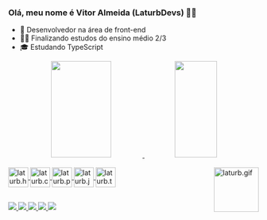 ### Olá, meu nome é Vitor Almeida (LaturbDevs) 👨‍💻 

- 💼 Desenvolvedor na área de front-end
- 👨‍🎓 Finalizando estudos do ensino médio 2/3
- 🎓  Estudando TypeScript

<div align="center">
<a href="htpps://github.com/LaturbDevs">
<img width="49%" height="195px" src="https://github-readme-stats.vercel.app/api?username=LaturbDevs&amp;show_icons=true&amp;count_private=true&amp;hide_border=true&amp;title_color=006f4c&amp;icon_color=006f4c&amp;text_color=c9d1d9&amp;bg_color=0d1117" style="max-width: 100%;">
<img width="41%" height="195px" src="https://github-readme-stats.vercel.app/api/top-langs/?username=LaturbDevs&amp;layout=compact&amp;hide_border=true&amp;title_color=006f4c&amp;text_color=ff91a4&amp;bg_color=0d1117" style="max-width: 100%;">
</div>
<div style="display: inline_block"><br>
<img align="center" alt="laturb.html" heigth="30" width="40" src="https://cdn.jsdelivr.net/gh/devicons/devicon/icons/html5/html5-original.svg">
<img align="center" alt="laturb.css" heigth="30" width="40" src="https://cdn.jsdelivr.net/gh/devicons/devicon/icons/css3/css3-original.svg">
<img align="center" alt="laturb.py" heigth="30" width="40" src="https://cdn.jsdelivr.net/gh/devicons/devicon/icons/python/python-original.svg">
<img align="center" alt="laturb.js" heigth="30" width="40" src="https://cdn.jsdelivr.net/gh/devicons/devicon/icons/javascript/javascript-plain.svg">
<img align="center" alt="laturb.ts" heigth="30" width="40" src="https://cdn.jsdelivr.net/gh/devicons/devicon/icons/typescript/typescript-original.svg">
<img align="right" alt="laturb.gif" height="90" width="90" src="https://cdn.discordapp.com/attachments/1108661950222712835/1108668242500800522/20230518_051031.gif">
</div>

##

<div>
<a href="https://www.youtube.com/channel/UC8sSa7j_vRDC3L3bbb-os4A" target="_blank"><img src="https://img.shields.io/badge/Youtube-B40000?style=for-the-badge&logo=youtube&logoColor=white">
<a href="https://discord.gg/AczYUKj9t3" target="_blank"><img src="https://img.shields.io/badge/discord-7289DA?style=for-the-badge&logo=discord&logoColor=white">
<a href="https://instagram/laturb7zf" target="_blank"><img src="https://img.shields.io/badge/Instagram-E4405F?style=for-the-badge&logo=instagram&logoColor=white">
<a href="https://t.me/laturb7zf" target="_blank"><img src="https://img.shields.io/badge/Telegram-2CA5E0?style=for-the-badge&logo=telegram&logoColor=white">
<a href="mailto:laturbgostoso@gmail.com" target="_blank"><img src="https://img.shields.io/badge/Gmail-D14836?style=for-the-badge&logo=gmail&logoColor=white">
</div>
